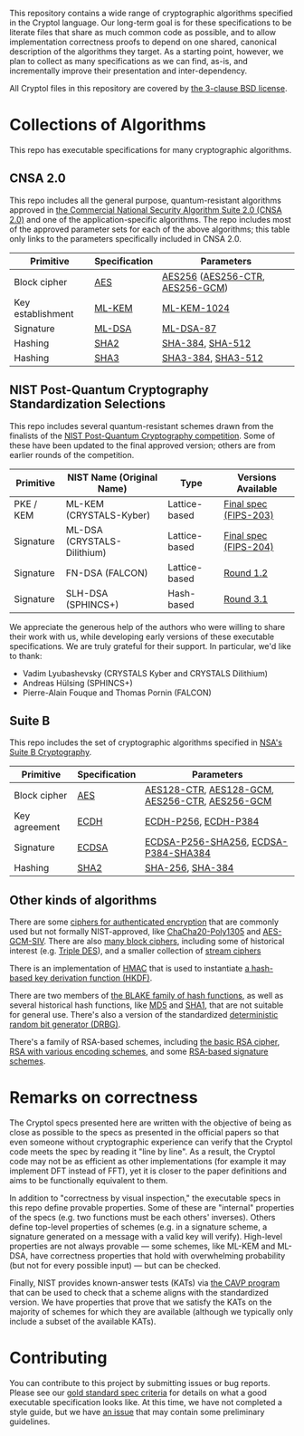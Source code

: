 This repository contains a wide range of cryptographic algorithms
specified in the Cryptol language. Our long-term goal is for these
specifications to be literate files that share as much common code as
possible, and to allow implementation correctness proofs to depend on
one shared, canonical description of the algorithms they target. As a
starting point, however, we plan to collect as many specifications as
we can find, as-is, and incrementally improve their presentation and
inter-dependency.

All Cryptol files in this repository are covered by [the 3-clause BSD license](LICENSE).

# Collections of Algorithms
This repo has executable specifications for many cryptographic algorithms.

## CNSA 2.0
This repo includes all the general purpose, quantum-resistant algorithms approved in [the Commercial National Security Algorithm Suite 2.0 (CNSA 2.0)](https://media.defense.gov/2022/Sep/07/2003071836/-1/-1/0/CSI_CNSA_2.0_FAQ_.PDF) and one of the application-specific algorithms.
The repo includes most of the approved parameter sets for each of the above algorithms; this table only links to the parameters specifically included in CNSA 2.0.

| Primitive | Specification | Parameters |
| --- | --- | --- |
| Block cipher | [AES](Primitive/Symmetric/Cipher/Block/AES) | [AES256](Primitive/Symmetric/Cipher/Block/AES/Instantiations/AES256.cry) ([AES256-CTR](Primitive/Symmetric/Cipher/Block/Modes/Instantiations/AES256_CTR.cry), [AES256-GCM](Primitive/Symmetric/Cipher/Authenticated/GCM/Instantiations/AES256_GCM.cry)) |
| Key establishment | [ML-KEM](Primitive/Asymmetric/KEM/ML_KEM/) | [ML-KEM-1024](Primitive/Asymmetric/KEM/ML_KEM/Instantiations/ML_KEM1024.cry) |
| Signature | [ML-DSA](Primitive/Asymmetric/Signature/ML_DSA/) | [ML-DSA-87](Primitive/Asymmetric/Signature/ML_DSA/Instantiations/ML_DSA_87.cry) |
| Hashing | [SHA2](Primitive/Keyless/Hash/SHA2/Specification.cry) | [SHA-384](Primitive/Keyless/Hash/SHA2/Instantiations/SHA384.cry), [SHA-512](Primitive/Keyless/Hash/SHA2/Instantiations/SHA512.cry) |
| Hashing | [SHA3](Primitive/Keyless/Hash/SHA3) | [SHA3-384](Primitive/Keyless/Hash/SHA3/Instantiations/SHA3_384.cry), [SHA3-512](Primitive/Keyless/Hash/SHA3/Instantiations/SHA3_512.cry) |

## NIST Post-Quantum Cryptography Standardization Selections
This repo includes several quantum-resistant schemes drawn from the finalists of the [NIST Post-Quantum Cryptography competition](https://csrc.nist.gov/projects/post-quantum-cryptography). Some of these have been updated to the final approved version; others are from earlier rounds of the competition.

| Primitive | NIST Name (Original Name)   | Type          | Versions Available |
|-----------|-----------------------------|---------------|--------------------|
| PKE / KEM | ML-KEM (CRYSTALS-Kyber)     | Lattice-based | [Final spec (FIPS-203)](Primitive/Asymmetric/KEM/ML_KEM/) |
| Signature | ML-DSA (CRYSTALS-Dilithium) | Lattice-based | [Final spec (FIPS-204)](Primitive/Asymmetric/Signature/ML_DSA/) |
| Signature | FN-DSA (FALCON)             | Lattice-based | [Round 1.2](Primitive/Asymmetric/Signature/FALCON/1.2/) |
| Signature | SLH-DSA (SPHINCS+)          | Hash-based    | [Round 3.1](Primitive/Asymmetric/Signature/SphincsPlus/) |

We appreciate the generous help of the authors who were willing to share their work with us, while developing early versions of these executable specifications. We are truly grateful for their support. In particular, we'd like to thank:
- Vadim Lyubashevsky (CRYSTALS Kyber and CRYSTALS Dilithium)
- Andreas Hülsing (SPHINCS+)
- Pierre-Alain Fouque and Thomas Pornin (FALCON)

## Suite B
This repo includes the set of cryptographic algorithms specified in [NSA's Suite B Cryptography](https://en.wikipedia.org/wiki/NSA_Suite_B_Cryptography).

| Primitive | Specification | Parameters |
| --- | --- | --- |
| Block cipher | [AES](Primitive/Symmetric/Cipher/Block/AES) | [AES128-CTR](Primitive/Symmetric/Cipher/Block/Modes/Instantiations/AES128_CTR.cry), [AES128-GCM](Primitive/Symmetric/Cipher/Authenticated/GCM/Instantiations/AES128_GCM.cry), [AES256-CTR](Primitive/Symmetric/Cipher/Block/Modes/Instantiations/AES256_CTR.cry), [AES256-GCM](Primitive/Symmetric/Cipher/Authenticated/GCM/Instantiations/AES256_GCM.cry)|
| Key agreement | [ECDH](Primitive/Asymmetric/KEM/ECDH/) | [ECDH-P256](Primitive/Asymmetric/KEM/ECDH/Instantiations/ECDH_P256.cry), [ECDH-P384](Primitive/Asymmetric/KEM/ECDH/Instantiations/ECDH_P384.cry) |
| Signature | [ECDSA](Primitive/Asymmetric/Signature/ECDSA/) | [ECDSA-P256-SHA256](Primitive/Asymmetric/Signature/ECDSA/Instantiations/ECDSA_P256_SHA256.cry), [ECDSA-P384-SHA384](Primitive/Asymmetric/Signature/ECDSA/Instantiations/ECDSA_P384_SHA384.cry) |
| Hashing | [SHA2](Primitive/Keyless/Hash/SHA2/Specification.cry) | [SHA-256](Primitive/Keyless/Hash/SHA2/Instantiations/SHA256.cry), [SHA-384](Primitive/Keyless/Hash/SHA2/Instantiations/SHA384.cry) |

## Other kinds of algorithms

There are some [ciphers for authenticated encryption](Primitive/Symmetric/Cipher/Authenticated/) that are commonly used but not formally NIST-approved, like [ChaCha20-Poly1305](Primitive/Symmetric/Cipher/Authenticated/ChaChaPolyCryptolIETF.md) and [AES-GCM-SIV](Primitive/Symmetric/Cipher/Authenticated/AES_GCM_SIV.cry). There are also [many block ciphers](Primitive/Symmetric/Cipher/Block/), including some of historical interest (e.g. [Triple DES](Primitive/Symmetric/Cipher/Block/TripleDES.md)), and a smaller collection of [stream ciphers](Primitive/Symmetric/Cipher/Stream/)

There is an implementation of [HMAC](Primitive/Symmetric/MAC/HMAC/Specification.cry) that is used to instantiate [a hash-based key derivation function (HKDF)](Primitive/Symmetric/KDF/).

There are two members of [the BLAKE family of hash functions](Primitive/Keyless/Hash/), as well as several historical hash functions, like [MD5](Primitive/Keyless/Hash/MD5.md) and [SHA1](Primitive/Keyless/Hash/SHA1/Specification.cry), that are not suitable for general use. There's also a version of the standardized [deterministic random bit generator (DRBG)](Primitive/Keyless/Generator/DRBG.cry).

There's a family of RSA-based schemes, including [the basic RSA cipher](Primitive/Asymmetric/Cipher/RSA.cry), [RSA with various encoding schemes](Primitive/Asymmetric/Scheme), and some [RSA-based signature schemes](Primitive/Asymmetric/Signature).




# Remarks on correctness
The Cryptol specs presented here are written with the objective of being as close as possible to the specs as presented in the official papers so that even someone without cryptographic experience can verify that the Cryptol code meets the spec by reading it "line by line". As a result, the Cryptol code may not be as efficient as other implementations (for example it may implement DFT instead of FFT), yet it is closer to the paper definitions and aims to be functionally equivalent to them.

In addition to "correctness by visual inspection," the executable specs in this repo define provable properties. Some of these are "internal" properties of the specs (e.g. two functions must be each others' inverses). Others define top-level properties of schemes (e.g. in a signature scheme, a signature generated on a message with a valid key will verify). High-level properties are not always provable — some schemes, like ML-KEM and ML-DSA, have correctness properties that hold with overwhelming probability (but not for every possible input) — but can be checked.

Finally, NIST provides known-answer tests (KATs) via [the CAVP program](https://csrc.nist.gov/projects/cryptographic-algorithm-validation-program) that can be used to check that a scheme aligns with the standardized version. We have properties that prove that we satisfy the KATs on the majority of schemes for which they are available (although we typically only include a subset of the available KATs).


# Contributing
You can contribute to this project by submitting issues or bug reports. Please see our [gold standard spec criteria](https://github.com/GaloisInc/cryptol-specs/wiki/Reviewing-guidelines) for details on what a good executable specification looks like. At this time, we have not completed a style guide, but we have [an issue](https://github.com/GaloisInc/cryptol-specs/issues/5) that may contain some preliminary guidelines.
